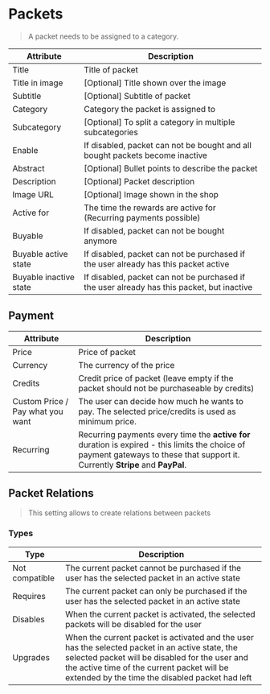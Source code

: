 # Packets

> A packet needs to be assigned to a category.

| Attribute              | Description                                                                                |
|------------------------|--------------------------------------------------------------------------------------------|
| Title                  | Title of packet                                                                            |
| Title in image         | [Optional] Title shown over the image                                                      |
| Subtitle               | [Optional] Subtitle of packet                                                              |
| Category               | Category the packet is assigned to                                                         |
| Subcategory            | [Optional] To split a category in multiple subcategories                                   |
| Enable                 | If disabled, packet can not be bought and all bought packets become inactive               |
| Abstract               | [Optional] Bullet points to describe the packet                                            |
| Description            | [Optional] Packet description                                                              |
| Image URL              | [Optional] Image shown in the shop                                                         |
| Active for             | The time the rewards are active for (Recurring payments possible)                          |
| Buyable                | If disabled, packet can not be bought anymore                                              |
| Buyable active state   | If disabled, packet can not be purchased if the user already has this packet active        |
| Buyable inactive state | If disabled, packet can not be purchased if the user already has this packet, but inactive |


## Payment

| Attribute                        | Description                                                                                                                                                                      |
|----------------------------------|----------------------------------------------------------------------------------------------------------------------------------------------------------------------------------|
| Price                            | Price of packet                                                                                                                                                                  |
| Currency                         | The currency of the price                                                                                                                                                        |
| Credits                          | Credit price of packet (leave empty if the packet should not be purchaseable by credits)                                                                                         |
| Custom Price / Pay what you want | The user can decide how much he wants to pay. The selected price/credits is used as minimum price.                                                                               |
| Recurring                        | Recurring payments every time the **active for** duration is expired - this limits the choice of payment gateways to these that support it. Currently **Stripe** and **PayPal**. |


## Packet Relations

> This setting allows to create relations between packets

### Types
| Type                        | Description                                                                                                                                                            |
|----------------------------------|------------------------------------------------------------------------------------------------------------------------------------------------------------------------|
| Not compatible                   | The current packet cannot be purchased if the user has the selected packet in an active state                                  |
| Requires                         | The current packet can only be purchased if the user has the selected packet in an active state                                |
| Disables                         | When the current packet is activated, the selected packets will be disabled for the user          |
| Upgrades                         | When the current packet is activated and the user has the selected packet in an active state, the selected packet will be disabled for the user and the active time of the current packet will be extended by the time the disabled packet had left |
